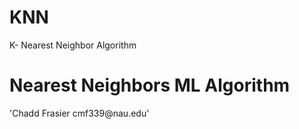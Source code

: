 # KNN
K- Nearest Neighbor Algorithm

<h1>Nearest Neighbors ML Algorithm</h1>
'Chadd Frasier cmf339@nau.edu'
